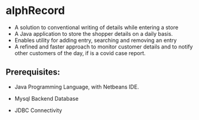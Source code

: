 # alphRecord

- A solution to conventional writing of details while entering a store
- A Java application to store the shopper details on a daily basis.
- Enables utility for adding entry, searching and removing an entry
- A refined and faster approach to monitor customer details and to notify other customers of the day, if is a covid case report.

## Prerequisites:
- Java Programming Language, with Netbeans IDE.

- Mysql Backend Database

- JDBC Connectivity

